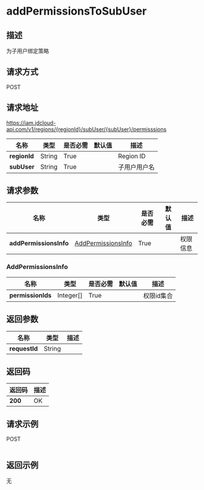 # addPermissionsToSubUser


## 描述
为子用户绑定策略

## 请求方式
POST

## 请求地址
https://iam.jdcloud-api.com/v1/regions/{regionId}/subUser/{subUser}/permisssions

|名称|类型|是否必需|默认值|描述|
|---|---|---|---|---|
|**regionId**|String|True||Region ID|
|**subUser**|String|True||子用户用户名|

## 请求参数
|名称|类型|是否必需|默认值|描述|
|---|---|---|---|---|
|**addPermissionsInfo**|[AddPermissionsInfo](##AddPermissionsInfo)|True||权限信息|

### <a name="AddPermissionsInfo">AddPermissionsInfo</a>
|名称|类型|是否必需|默认值|描述|
|---|---|---|---|---|
|**permissionIds**|Integer[]|True||权限id集合|

## 返回参数
|名称|类型|描述|
|---|---|---|
|**requestId**|String||



## 返回码
|返回码|描述|
|---|---|
|**200**|OK|

## 请求示例
POST
```

```

## 返回示例
无
